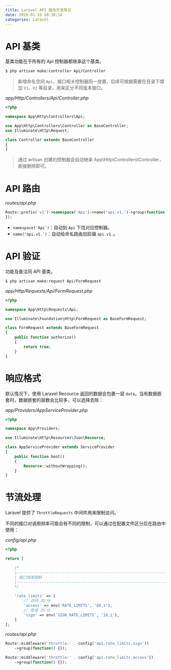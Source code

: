 ```yaml
---
title: Laravel API 服务开发笔记
date: 2020-01-16 10:38:14
categories: Laravel
---
```




# API 基类

基类功能在于所有的 Api 控制器都继承这个基类。

```bash
$ php artisan make:controller Api/Controller
```

> 新增命名空间 `Api`，接口相关控制器同一放置，后续可根据需要在目录下增加 `V1`、`V2` 等目录，用来区分不同版本接口。

*app/Http/Controllers/Api/Controller.php*

```php
<?php

namespace App\Http\Controllers\Api;

use App\Http\Controllers\Controller as BaseController;
use Illuminate\Http\Request;

class Controller extends BaseController
{
}
```

> 通过 artisan 创建的控制器会自动继承 App\Http\Controllers\Controller，直接删除即可。

# API 路由

*routes/api.php*

```php
Route::prefix('v1')->namespace('Api')->name('api.v1.')->group(function() {
});
```

- `namespace('Api')`：自动到 `Api` 下找对应控制器。
- `name('api.v1.')`：自动给命名路由加前缀 `api.v1.`。

# API 验证

功能及备注同 API 基类。

```bash
$ php artisan make:request Api/FormRequest
```

*app/Http/Requests/Api/FormRequest.php*

```php
<?php

namespace App\Http\Requests\Api;

use Illuminate\Foundation\Http\FormRequest as BaseFormRequest;

class FormRequest extends BaseFormRequest
{
    public function authorize()
    {
        return true;
    }
}
```

# 响应格式

默认情况下，使用 Laravel Recource 返回的数据会包裹一层 `data`，当有数据嵌套时，数据嵌套的层数会比较多，可以选择去除：

*app/Providers/AppServiceProvider.php*

```php
<?php

namespace App\Providers;

use Illuminate\Http\Resources\Json\Resource;

class AppServiceProvider extends ServiceProvider
{
    public function boot()
    {
        Resource::withoutWrapping();
    }
}
```

# 节流处理

Laravel 提供了 `ThrottleRequests` 中间件用来限制访问。

不同的接口对调用频率可能会有不同的限制，可以通过在配置文件区分后在路由中使用：

*config/api.php*

```php
<?php

return [

    /*
    |--------------------------------------------------------------------------
    | 接口频率限制
    |--------------------------------------------------------------------------
    */

    'rate_limits' => [
        // 访问 次/分
        'access' => env('RATE_LIMITS', '60,1'),
        // 登录 次/分
        'sign' => env('SIGN_RATE_LIMITS', '10,1'),
    ]
];
```

*routes/api.php*

```php
Route::middleware('throttle:' . config('api.rate_limits.sign'))
    ->group(function() {});

Route::middleware('throttle:' . config('api.rate_limits.access'))
    ->group(function() {});
```

